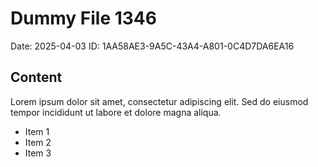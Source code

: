 # Dummy File 1346

Date: 2025-04-03
ID: 1AA58AE3-9A5C-43A4-A801-0C4D7DA6EA16

## Content

Lorem ipsum dolor sit amet, consectetur adipiscing elit.
Sed do eiusmod tempor incididunt ut labore et dolore magna aliqua.

* Item 1
* Item 2
* Item 3

